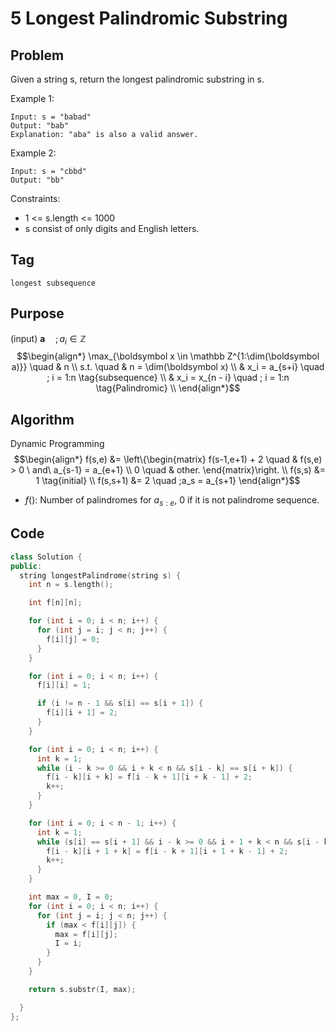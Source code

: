 # 5 Longest Palindromic Substring
## Problem
Given a string s, return the longest palindromic substring in s.

Example 1:
```
Input: s = "babad"
Output: "bab"
Explanation: "aba" is also a valid answer.
```

Example 2:
```
Input: s = "cbbd"
Output: "bb"
```

Constraints:
- 1 <= s.length <= 1000
- s consist of only digits and English letters.

## Tag
```longest subsequence```

## Purpose  
(input) $\boldsymbol a \quad ; a_i \in \mathbb Z$
$$\begin{align*}
  \max_{\boldsymbol x \in \mathbb Z^{1:\dim(\boldsymbol a)}} \quad & n  \\
  s.t. \quad & n = \dim(\boldsymbol x)  \\
    & x_i = a_{s+i}  \quad ; i = 1:n  \tag{subsequence}  \\
    & x_i = x_{n - i}  \quad ; i = 1:n  \tag{Palindromic}  \\
\end{align*}$$

## Algorithm  
Dynamic Programming
$$\begin{align*}
  f(s,e) &= \left\{\begin{matrix}
    f(s-1,e+1) + 2 \quad & f(s,e) > 0 \ and\  a_{s-1} = a_{e+1}  \\
    0 \quad & other.
    \end{matrix}\right.  \\
  f(s,s) &= 1  \tag{initial}  \\
  f(s,s+1) &= 2 \quad ;a_s = a_{s+1}
\end{align*}$$
- $f()$: Number of palindromes for $a_{s:e}$, 0 if it is not palindrome sequence.

## Code  
```cpp
class Solution {
public:
  string longestPalindrome(string s) {
    int n = s.length();

    int f[n][n];

    for (int i = 0; i < n; i++) {
      for (int j = i; j < n; j++) {
        f[i][j] = 0;
      }
    }

    for (int i = 0; i < n; i++) {
      f[i][i] = 1;

      if (i != n - 1 && s[i] == s[i + 1]) {
        f[i][i + 1] = 2;
      }
    }

    for (int i = 0; i < n; i++) {
      int k = 1;
      while (i - k >= 0 && i + k < n && s[i - k] == s[i + k]) {
        f[i - k][i + k] = f[i - k + 1][i + k - 1] + 2;
        k++;
      }
    }

    for (int i = 0; i < n - 1; i++) {
      int k = 1;
      while (s[i] == s[i + 1] && i - k >= 0 && i + 1 + k < n && s[i - k] == s[i + 1 + k]) {
        f[i - k][i + 1 + k] = f[i - k + 1][i + 1 + k - 1] + 2;
        k++;
      }
    }

    int max = 0, I = 0;
    for (int i = 0; i < n; i++) {
      for (int j = i; j < n; j++) {
        if (max < f[i][j]) {
          max = f[i][j];
          I = i;
        }
      }
    }

    return s.substr(I, max);

  }
};
```